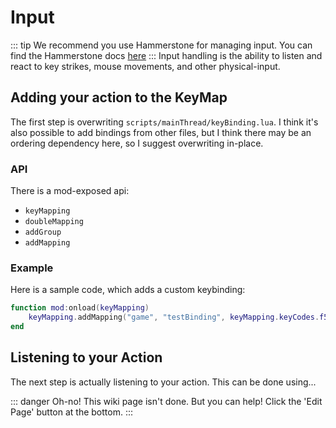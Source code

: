 # Input
::: tip
We recommend you use Hammerstone for managing input. You can find the Hammerstone docs [here](/hammerstone/input-manager.md)
:::
Input handling is the ability to listen and react to key strikes, mouse movements, and other physical-input.

## Adding your action to the KeyMap

The first step is overwriting `scripts/mainThread/keyBinding.lua`. I think it's also possible to add bindings from other files, but I think there may be an ordering dependency here, so I suggest overwriting in-place.

### API
There is a mod-exposed api:
 - `keyMapping`
 - `doubleMapping`
 - `addGroup`
 - `addMapping`

### Example

Here is a sample code, which adds a custom keybinding:

```lua
function mod:onload(keyMapping)
	keyMapping.addMapping("game", "testBinding", keyMapping.keyCodes.f5, nil)
end
```

## Listening to your Action

The next step is actually listening to your action. This can be done using...

::: danger Oh-no!
This wiki page isn't done. But you can help! Click the 'Edit Page' button at the bottom.
:::